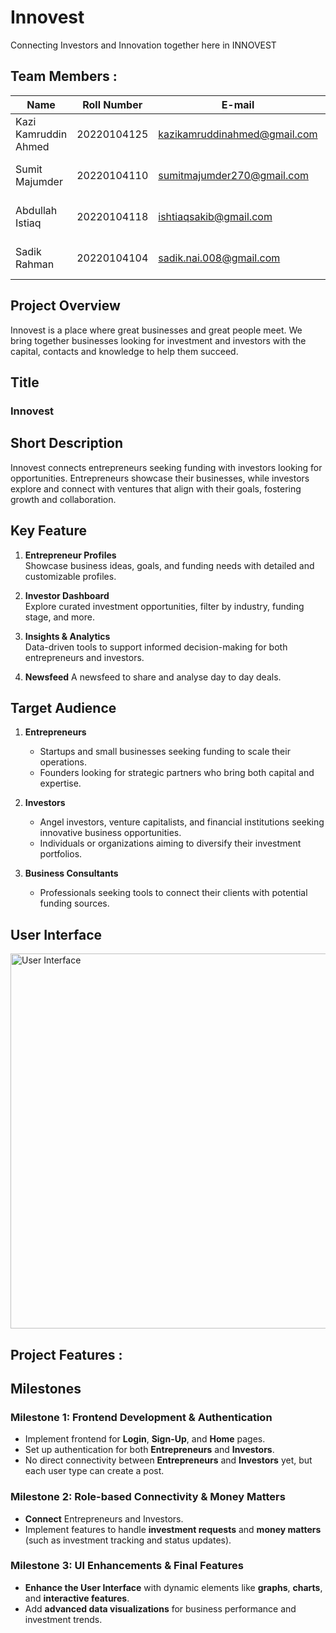 # Innovest

Connecting Investors and Innovation together here in INNOVEST


## Team Members : 

| Name | Roll Number | E-mail | Role |
|-------------|--------------|--------------|--------------|
| Kazi Kamruddin Ahmed  | 20220104125 | kazikamruddinahmed@gmail.com| Lead |
| Sumit Majumder  | 20220104110 | sumitmajumder270@gmail.com | Frontend + Backend |
| Abdullah Istiaq  | 20220104118 | ishtiaqsakib@gmail.com | Frontend + Backend |
| Sadik Rahman  | 20220104104 | sadik.nai.008@gmail.com | Frontend + Backend |

## Project Overview
Innovest is a place where great businesses and great people meet. We bring together businesses looking for investment and investors with the capital, contacts and knowledge to  help them succeed.


## Title
### **Innovest**

## Short Description
Innovest connects entrepreneurs seeking funding with investors looking for opportunities. Entrepreneurs showcase their businesses, while investors explore and connect with ventures that align with their goals, fostering growth and collaboration.

## Key Feature
1. **Entrepreneur Profiles**  
   Showcase business ideas, goals, and funding needs with detailed and customizable profiles.

2. **Investor Dashboard**  
   Explore curated investment opportunities, filter by industry, funding stage, and more.

3. **Insights & Analytics**  
   Data-driven tools to support informed decision-making for both entrepreneurs and investors.

4. **Newsfeed**
   A newsfeed to share and analyse day to day deals.


## Target Audience

1. **Entrepreneurs**  
   - Startups and small businesses seeking funding to scale their operations.  
   - Founders looking for strategic partners who bring both capital and expertise.

2. **Investors**  
   - Angel investors, venture capitalists, and financial institutions seeking innovative business opportunities.  
   - Individuals or organizations aiming to diversify their investment portfolios.

3. **Business Consultants**  
   - Professionals seeking tools to connect their clients with potential funding sources.


## User Interface 
<a href="https://www.figma.com/design/Z5T7rDYzKXwm1aMTGU681c/Innovest?node-id=55-49&t=kKbTOFyg0yDQrX0V-1">
  <img src="https://i.imgur.com/BccJ7tb.png" alt="User Interface" width="600" />
</a>

## Project Features : 



## Milestones
### Milestone 1: Frontend Development & Authentication
 
- Implement frontend for **Login**, **Sign-Up**, and **Home** pages.
- Set up authentication for both **Entrepreneurs** and **Investors**.
- No direct connectivity between **Entrepreneurs** and **Investors** yet, but each user type can create a post.

### Milestone 2: Role-based Connectivity & Money Matters

- **Connect** Entrepreneurs and Investors.
- Implement features to handle **investment requests** and **money matters** (such as investment tracking and status updates).

### Milestone 3: UI Enhancements & Final Features

- **Enhance the User Interface** with dynamic elements like **graphs**, **charts**, and **interactive features**.
- Add **advanced data visualizations** for business performance and investment trends.

  




